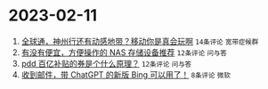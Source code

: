 # 2023-02-11

1. [全球通，神州行还有动感地带？移动你是真会玩啊](https://www.v2ex.com/t/915085) `14条评论` `宽带症候群`
1. [有没有便宜，方便操作的 NAS 存储设备推荐](https://www.v2ex.com/t/915083) `12条评论` `问与答`
1. [pdd 百亿补贴的券是个什么原理？](https://www.v2ex.com/t/915082) `12条评论` `问与答`
1. [收到邮件，带 ChatGPT 的新版 Bing 可以用了！](https://www.v2ex.com/t/915087) `8条评论` `微软`
